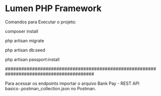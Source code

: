 # Lumen PHP Framework

Comandos para Executar o projeto:

composer install

php artisan migrate

php artisan db:seed

php artisan passport:install

#########################################################################################

Para acessar os endpoints importar o arquivo 
Bank Pay - REST API basics-.postman_collection.json no Postman.
